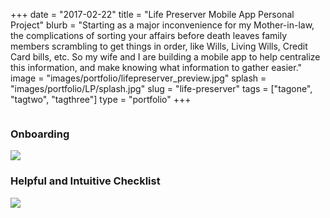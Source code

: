 +++ 
date = "2017-02-22"
title = "Life Preserver Mobile App Personal Project"
blurb = "Starting as a major inconvenience for my Mother-in-law, the complications of sorting your affairs before death leaves family members scrambling to get things in order, like Wills, Living Wills, Credit Card bills, etc. So my wife and I are building a mobile app to help centralize this information, and make knowing what information to gather easier."
image = "images/portfolio/lifepreserver_preview.jpg"
splash = "images/portfolio/LP/splash.jpg"
slug = "life-preserver" 
tags = ["tagone", "tagtwo", "tagthree"]
type = "portfolio"
+++

<div class="row">
    <div class="eight columns offset-by-two">
        <h3>Onboarding</h3>
    </div>
</div>
<img src="images/portfolio/LP/onboarding.jpg" class="portfolio-image" />

<div class="row">
    <div class="eight columns offset-by-two">
        <h3>Helpful and Intuitive Checklist</h3>
    </div>
</div>
<img src="images/portfolio/LP/List.png" class="portfolio-image" />